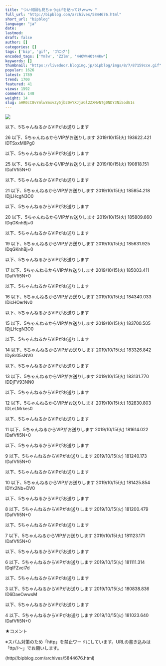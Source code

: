 ```yaml
---
title: "つい何回も見ちゃうgifを貼ってけｗｗｗ "
full_url: "http://bipblog.com/archives/5844676.html"
short_url: "bipblog"
language: "ja"
date: 
lastmod: 
draft: false
author: []
categories: []
tags: ['bip', 'gif', 'ブログ']
encoded_tags: ['Ymlw', 'Z2lm', '44OW44Ot44Kw']
keywords: []
thumbnail: "https://livedoor.blogimg.jp/bipblog/imgs/8/7/87159cce.gif"
popular: 1626
latest: 1789
trend: 1700
featured: 41
views: 1592
comments: 148
weight: 14
slug: aHR0cC8vYmlwYmxvZy5jb20vYXJjaGl2ZXMvNTg0NDY3Ni5odG1s
---
```


![](https://livedoor.blogimg.jp/bipblog/imgs/8/7/87159cce.gif)

<div><p>以下、5ちゃんねるからVIPがお送りします</p><p>26 以下、5ちゃんねるからVIPがお送りします 2019/10/15(火) 193622.421 IDTSxxM8Pg0</p><p>以下、5ちゃんねるからVIPがお送りします</p><p>25 以下、5ちゃんねるからVIPがお送りします 2019/10/15(火) 190818.151 IDafVfi5N+0</p><p>以下、5ちゃんねるからVIPがお送りします</p><p>21 以下、5ちゃんねるからVIPがお送りします 2019/10/15(火) 185854.218 IDjLHcgN3O0</p><p>以下、5ちゃんねるからVIPがお送りします</p><p>20 以下、5ちゃんねるからVIPがお送りします 2019/10/15(火) 185809.660 IDqGKnhBj+0</p><p>以下、5ちゃんねるからVIPがお送りします</p><p>19 以下、5ちゃんねるからVIPがお送りします 2019/10/15(火) 185631.925 IDqGKnhBj+0</p><p>以下、5ちゃんねるからVIPがお送りします</p><p>17 以下、5ちゃんねるからVIPがお送りします 2019/10/15(火) 185003.411 IDafVfi5N+0</p><p>以下、5ちゃんねるからVIPがお送りします</p><p>16 以下、5ちゃんねるからVIPがお送りします 2019/10/15(火) 184340.033 IDicHOerNv0</p><p>以下、5ちゃんねるからVIPがお送りします</p><p>15 以下、5ちゃんねるからVIPがお送りします 2019/10/15(火) 183700.505 IDjLHcgN3O0</p><p>以下、5ちゃんねるからVIPがお送りします</p><p>14 以下、5ちゃんねるからVIPがお送りします 2019/10/15(火) 183326.842 IDy8r05sNV0</p><p>以下、5ちゃんねるからVIPがお送りします</p><p>13 以下、5ちゃんねるからVIPがお送りします 2019/10/15(火) 183131.770 IDDjFV93NN0</p><p>以下、5ちゃんねるからVIPがお送りします</p><p>12 以下、5ちゃんねるからVIPがお送りします 2019/10/15(火) 182830.803 IDLeLMrkes0</p><p>以下、5ちゃんねるからVIPがお送りします</p><p>11 以下、5ちゃんねるからVIPがお送りします 2019/10/15(火) 181614.022 IDafVfi5N+0</p><p>以下、5ちゃんねるからVIPがお送りします</p><p>9 以下、5ちゃんねるからVIPがお送りします 2019/10/15(火) 181240.173 IDafVfi5N+0</p><p>以下、5ちゃんねるからVIPがお送りします</p><p>10 以下、5ちゃんねるからVIPがお送りします 2019/10/15(火) 181425.854 IDYx2Nb+DV0</p><p>以下、5ちゃんねるからVIPがお送りします</p><p>8 以下、5ちゃんねるからVIPがお送りします 2019/10/15(火) 181200.479 IDafVfi5N+0</p><p>以下、5ちゃんねるからVIPがお送りします</p><p>7 以下、5ちゃんねるからVIPがお送りします 2019/10/15(火) 181123.171 IDafVfi5N+0</p><p>以下、5ちゃんねるからVIPがお送りします</p><p>6 以下、5ちゃんねるからVIPがお送りします 2019/10/15(火) 181111.314 IDqIFZvcI7d</p><p>以下、5ちゃんねるからVIPがお送りします</p><p>3 以下、5ちゃんねるからVIPがお送りします 2019/10/15(火) 180838.836 ID6DaeOwwsM</p><p>以下、5ちゃんねるからVIPがお送りします</p><p>4 以下、5ちゃんねるからVIPがお送りします 2019/10/15(火) 181023.640 IDafVfi5N+0</p><p class='meiryo'>★コメント</p><p class='center'><p class='kyakuchu center'>※スパム対策のため「http」を禁止ワードにしています。URLの書き込みは「ttp//～」でお願いします。</p></p> </div>

(http//bipblog.com/archives/5844676.html)

